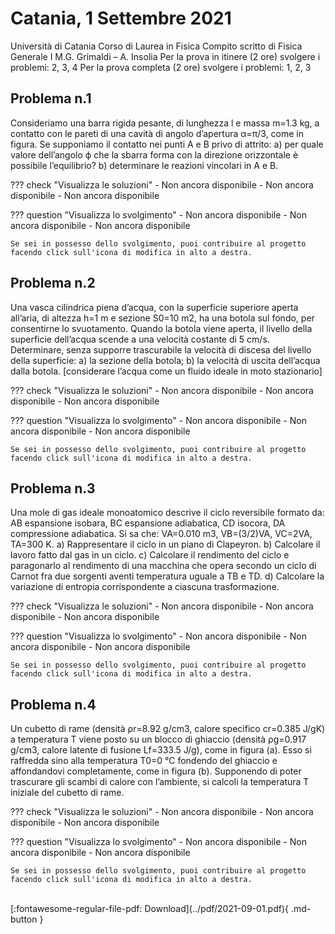 # Catania, 1 Settembre 2021
Università di Catania
Corso di Laurea in Fisica
Compito scritto di Fisica Generale I
M.G. Grimaldi – A. Insolia
Per la prova in itinere (2 ore) svolgere i problemi: 2, 3, 4
Per la prova completa (2 ore) svolgere i problemi: 1, 2, 3

## Problema n.1
Consideriamo una barra rigida pesante, di lunghezza l e massa m=1.3 kg, a contatto con le pareti di una cavità di angolo d’apertura α=π/3, come in figura. Se supponiamo il contatto nei punti A e B privo di attrito:
a) per quale valore dell’angolo ϕ che la sbarra forma con la direzione orizzontale è possibile
l’equilibrio?
b) determinare le reazioni vincolari in A e B.

??? check "Visualizza le soluzioni"
    - Non ancora disponibile
    - Non ancora disponibile
    - Non ancora disponibile

??? question "Visualizza lo svolgimento"
    - Non ancora disponibile
    - Non ancora disponibile
    - Non ancora disponibile
    
    Se sei in possesso dello svolgimento, puoi contribuire al progetto facendo click sull'icona di modifica in alto a destra.

## Problema n.2
Una vasca cilindrica piena d’acqua, con la superficie superiore aperta all’aria, di altezza h=1 m e sezione S0=10 m2, ha una botola sul fondo, per consentirne lo svuotamento. Quando la botola viene aperta, il livello della superficie dell’acqua scende a una velocità costante di 5 cm/s. Determinare, senza supporre trascurabile la velocità di discesa del livello della superficie:
a) la sezione della botola;
b) la velocità di uscita dell’acqua dalla botola.
[considerare l’acqua come un fluido ideale in moto stazionario]

??? check "Visualizza le soluzioni"
    - Non ancora disponibile
    - Non ancora disponibile
    - Non ancora disponibile

??? question "Visualizza lo svolgimento"
    - Non ancora disponibile
    - Non ancora disponibile
    - Non ancora disponibile
    
    Se sei in possesso dello svolgimento, puoi contribuire al progetto facendo click sull'icona di modifica in alto a destra.

## Problema n.3
Una mole di gas ideale monoatomico descrive il ciclo reversibile formato da: AB espansione isobara, BC espansione adiabatica, CD isocora, DA compressione adiabatica. Si sa che: VA=0.010 m3, VB=(3/2)VA, VC=2VA, TA=300 K.
a) Rappresentare il ciclo in un piano di Clapeyron.
b) Calcolare il lavoro fatto dal gas in un ciclo.
c) Calcolare il rendimento del ciclo e paragonarlo al rendimento di una macchina che opera
secondo un ciclo di Carnot fra due sorgenti aventi temperatura uguale a TB e TD.
d) Calcolare la variazione di entropia corrispondente a ciascuna trasformazione.

??? check "Visualizza le soluzioni"
    - Non ancora disponibile
    - Non ancora disponibile
    - Non ancora disponibile

??? question "Visualizza lo svolgimento"
    - Non ancora disponibile
    - Non ancora disponibile
    - Non ancora disponibile
    
    Se sei in possesso dello svolgimento, puoi contribuire al progetto facendo click sull'icona di modifica in alto a destra.

## Problema n.4
Un cubetto di rame (densità ρr=8.92 g/cm3, calore specifico cr=0.385 J/gK) a temperatura T viene posto su un blocco di ghiaccio (densità ρg=0.917 g/cm3, calore latente di fusione Lf=333.5 J/g), come in figura (a). Esso si raffredda sino alla temperatura T0=0 °C fondendo del ghiaccio e affondandovi completamente, come in figura (b). Supponendo di poter trascurare gli scambi di calore con l’ambiente, si calcoli la temperatura T iniziale del cubetto di rame.

??? check "Visualizza le soluzioni"
    - Non ancora disponibile
    - Non ancora disponibile
    - Non ancora disponibile

??? question "Visualizza lo svolgimento"
    - Non ancora disponibile
    - Non ancora disponibile
    - Non ancora disponibile
    
    Se sei in possesso dello svolgimento, puoi contribuire al progetto facendo click sull'icona di modifica in alto a destra.

<br>
[:fontawesome-regular-file-pdf: Download](../pdf/2021-09-01.pdf){ .md-button }
